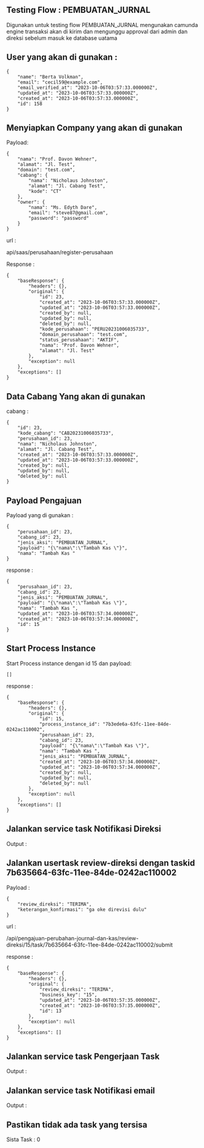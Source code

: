 ## Testing  Flow  :  PEMBUATAN_JURNAL

Digunakan untuk testing flow PEMBUATAN_JURNAL mengunakan camunda engine
        transaksi akan di kirim dan mengunggu approval dari admin dan direksi sebelum masuk ke database uatama
        

## User yang akan di gunakan :  

```
{
    "name": "Berta Volkman",
    "email": "cecil59@example.com",
    "email_verified_at": "2023-10-06T03:57:33.000000Z",
    "updated_at": "2023-10-06T03:57:33.000000Z",
    "created_at": "2023-10-06T03:57:33.000000Z",
    "id": 158
}
```

## Menyiapkan Company yang akan di gunakan

Payload:

```
{
    "nama": "Prof. Davon Wehner",
    "alamat": "Jl. Test",
    "domain": "test.com",
    "cabang": {
        "nama": "Nicholaus Johnston",
        "alamat": "Jl. Cabang Test",
        "kode": "CT"
    },
    "owner": {
        "nama": "Ms. Edyth Dare",
        "email": "steve87@gmail.com",
        "password": "password"
    }
}
```

url : 

api/saas/perusahaan/register-perusahaan

Response :

```
{
    "baseResponse": {
        "headers": {},
        "original": {
            "id": 23,
            "created_at": "2023-10-06T03:57:33.000000Z",
            "updated_at": "2023-10-06T03:57:33.000000Z",
            "created_by": null,
            "updated_by": null,
            "deleted_by": null,
            "kode_perusahaan": "PERU20231006035733",
            "domain_perusahaan": "test.com",
            "status_perusahaan": "AKTIF",
            "nama": "Prof. Davon Wehner",
            "alamat": "Jl. Test"
        },
        "exception": null
    },
    "exceptions": []
}
```

## Data Cabang Yang akan di gunakan

cabang : 

```
{
    "id": 23,
    "kode_cabang": "CAB20231006035733",
    "perusahaan_id": 23,
    "nama": "Nicholaus Johnston",
    "alamat": "Jl. Cabang Test",
    "created_at": "2023-10-06T03:57:33.000000Z",
    "updated_at": "2023-10-06T03:57:33.000000Z",
    "created_by": null,
    "updated_by": null,
    "deleted_by": null
}
```

## Payload Pengajuan 

Payload yang di gunakan :

```
{
    "perusahaan_id": 23,
    "cabang_id": 23,
    "jenis_aksi": "PEMBUATAN_JURNAL",
    "payload": "{\"nama\":\"Tambah Kas \"}",
    "nama": "Tambah Kas "
}
```

response :

```
{
    "perusahaan_id": 23,
    "cabang_id": 23,
    "jenis_aksi": "PEMBUATAN_JURNAL",
    "payload": "{\"nama\":\"Tambah Kas \"}",
    "nama": "Tambah Kas ",
    "updated_at": "2023-10-06T03:57:34.000000Z",
    "created_at": "2023-10-06T03:57:34.000000Z",
    "id": 15
}
```

## Start Process Instance 

Start Process instance dengan id  15 dan payload: 

```
[]
```

response :

```
{
    "baseResponse": {
        "headers": {},
        "original": {
            "id": 15,
            "process_instance_id": "7b3ede6a-63fc-11ee-84de-0242ac110002",
            "perusahaan_id": 23,
            "cabang_id": 23,
            "payload": "{\"nama\":\"Tambah Kas \"}",
            "nama": "Tambah Kas ",
            "jenis_aksi": "PEMBUATAN_JURNAL",
            "created_at": "2023-10-06T03:57:34.000000Z",
            "updated_at": "2023-10-06T03:57:34.000000Z",
            "created_by": null,
            "updated_by": null,
            "deleted_by": null
        },
        "exception": null
    },
    "exceptions": []
}
```

## Jalankan service task  Notifikasi Direksi

Output : 

## Jalankan usertask review-direksi dengan taskid 7b635664-63fc-11ee-84de-0242ac110002

Payload :

```
{
    "review_direksi": "TERIMA",
    "keterangan_konfirmasi": "ga oke direvisi dulu"
}
```

url : 

/api/pengajuan-perubahan-journal-dan-kas/review-direksi/15/task/7b635664-63fc-11ee-84de-0242ac110002/submit

response :

```
{
    "baseResponse": {
        "headers": {},
        "original": {
            "review_direksi": "TERIMA",
            "business_key": "15",
            "updated_at": "2023-10-06T03:57:35.000000Z",
            "created_at": "2023-10-06T03:57:35.000000Z",
            "id": 13
        },
        "exception": null
    },
    "exceptions": []
}
```

## Jalankan service task  Pengerjaan Task

Output : 

## Jalankan service task  Notifikasi email

Output : 

## Pastikan tidak ada task yang tersisa 

Sista Task :  0

